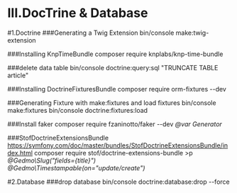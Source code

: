 # III.DocTrine & Database
#1.Doctrine
###Generating a Twig Extension
bin/console make:twig-extension

###Installing KnpTimeBundle
composer require knplabs/knp-time-bundle

###delete data table
bin/console doctrine:query:sql "TRUNCATE TABLE article"

###Installing DoctrineFixturesBundle
composer require orm-fixtures --dev

###Generating Fixture with make:fixtures and load fixtures
bin/console make:fixtures
bin/console doctrine:fixtures:load

###Install faker
composer require fzaninotto/faker --dev
*@var Generator*

###StofDoctrineExtensionsBundle
https://symfony.com/doc/master/bundles/StofDoctrineExtensionsBundle/index.html
composer require stof/doctrine-extensions-bundle >p
*@Gedmo\Slug("fields={title}")*
*@Gedmo\Timestampable(on="update/create")*


#2.Database
###drop database
bin/console doctrine:database:drop --force


